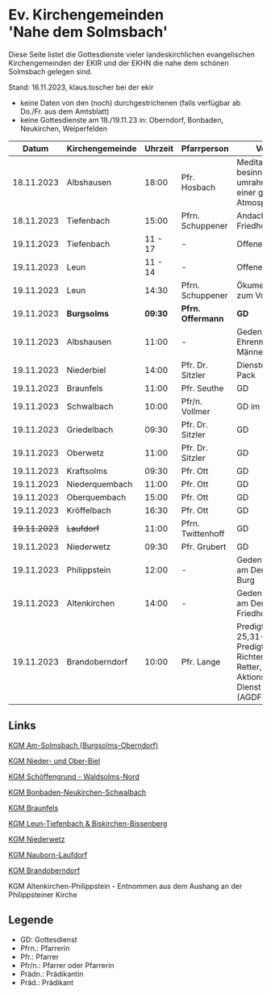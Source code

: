 # Ev. Kirchengemeinden<br>'Nahe dem Solmsbach'
Diese Seite listet die Gottesdienste vieler landeskirchlichen evangelischen Kirchengemeinden
der EKIR und der EKHN die nahe dem schönen Solmsbach gelegen sind.

Stand: 16.11.2023, klaus.toscher bei der ekir
- keine Daten von den (noch) durchgestrichenen (falls verfügbar ab Do./Fr. aus dem Amtsblatt)
- keine Gottesdienste am 18./19.11.23 in: Oberndorf, Bonbaden, Neukirchen, Weiperfelden

Datum        | Kirchengemeinde | Uhrzeit    | Pfarrperson       | Veranstaltung |
------------ | --------------- | ---------- | ----------------- | ------------- |
18.11.2023   | Albshausen      | 18:00      | Pfr. Hosbach      | Meditationsgottesdienst, besinnliche Texte, umrahmt mit Musik, in einer ganz besonderen Atmosphäre |
18.11.2023   | Tiefenbach      | 15:00      | Pfrn. Schuppener  | Andacht auf dem Friedhof |
19.11.2023   | Tiefenbach      | 11 - 17    |  -                | Offene Kirche            |
19.11.2023   | Leun            | 11 - 14    |  -                | Offene Kirche            |
19.11.2023   | Leun            | 14:30      | Pfrn. Schuppener  | Ökumenische Andacht zum Volkstrauertag |
19.11.2023   | **Burgsolms**   | **09:30**  | **Pfrn. Offermann**  | **GD**     |
19.11.2023   | Albshausen      | 11:00      | -                 | Gedenkstunde am Ehrenmal, es singt der Männerchor |
19.11.2023   | Niederbiel      | 14:00      | Pfr. Dr. Sitzler  | Dienstentpflichtung Pfr. Pack |
19.11.2023   | Braunfels       | 11:00      | Pfr. Seuthe       | GD            |
19.11.2023   | Schwalbach      | 10:00      | Pfr/n. Vollmer    | GD im Gemeindehaus |
19.11.2023   | Griedelbach     | 09:30      | Pfr. Dr. Sitzler  | GD            |
19.11.2023   | Oberwetz        | 11:00      | Pfr. Dr. Sitzler  | GD            |
19.11.2023   | Kraftsolms      | 09:30      | Pfr. Ott          | GD            |
19.11.2023   | Niederquembach  | 11:00      | Pfr. Ott          | GD            |
19.11.2023   | Oberquembach    | 15:00      | Pfr. Ott          | GD            |
19.11.2023   | Kröffelbach     | 16:30      | Pfr. Ott          | GD            |
~~19.11.2023~~   | ~~Laufdorf~~    | 11:00      | Pfrn. Twittenhoff | GD            |
19.11.2023   | Niederwetz      | 09:30      | Pfr. Grubert      | GD            |
19.11.2023   | Philippstein    | 12:00      | -                 | Gedenkveranstaltung am Denkmal unter der Burg |
19.11.2023   | Altenkirchen    | 14:00      | -                 | Gedenkveranstaltung am Denkmal auf dem Friedhof |
19.11.2023   | Brandoberndorf  | 10:00      | Pfr. Lange        | Predigttext: Matthäus 25,31-46, Predigtthema: Der Richter kommt als Retter, Kollekte für die Aktionsgemeinschaft Dienst für den Frieden (AGDF & ASF) |


## Links

[KGM Am-Solmsbach (Burgsolms-Oberndorf)](https://burgsolms.ekir.de)

[KGM Nieder- und Ober-Biel](http://www.kirche-niederbiel.de/termine)

[KGM Schöffengrund - Waldsolms-Nord](https://schoeffengrund-waldsolms.ekir.de)

[KGM Bonbaden-Neukirchen-Schwalbach](https://www.evangelisch-bonbaden-schwalbach-neukirchen.de/gottesdienste/)

[KGM Braunfels](https://www.evangelisch-in-braunfels.de)

[KGM Leun-Tiefenbach & Biskirchen-Bissenberg](https://ol.wittich.de/titel/1108/)

[KGM Niederwetz](https://www.kirchengemeinde-nwrk.de/gemeinde-info/niederwetz/)

[KGM Nauborn-Laufdorf](https://ol.wittich.de/titel/1161/)

[KGM Brandoberndorf](https://ol.wittich.de/titel/1212/)

KGM Altenkirchen-Philippstein - Entnommen aus dem Aushang an der Philippsteiner Kirche

## Legende
- GD: Gottesdienst
- Pfrn.: Pfarrerin
- Pfr.: Pfarrer
- Pfr/n.: Pfarrer oder Pfarrerin
- Prädn.: Prädikantin
- Präd.: Prädikant
